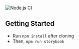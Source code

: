 ![Node.js CI](https://github.com/nicklemmon/citrus-react/workflows/Tests/badge.svg)

## Getting Started

- Run `npm install` after cloning
- Then, `npm run storybook`
